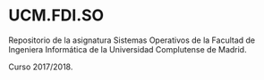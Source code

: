 # UCM.FDI.SO

Repositorio de la asignatura Sistemas Operativos 
de la Facultad de Ingeniera Informática de la 
Universidad Complutense de Madrid.

Curso 2017/2018.

